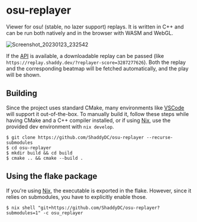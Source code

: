 # osu-replayer

Viewer for osu! (stable, no lazer support) replays.
It is written in C++ and can be run both natively and in the browser with WASM and WebGL.

![Screenshot_20230123_232542](https://user-images.githubusercontent.com/18403034/214163969-9b8fb4dd-9b5b-4a09-9660-e5304fbb6ad8.png)


If the [API](https://github.com/ShaddyDC/osu-api-proxy/) is available,
a downloadable replay can be passed (like `https://replay.shaddy.dev/?replayer-score=3287277626`).
Both the replay and the corresponding beatmap will be fetched automatically, and the play will be shown.

## Building

Since the project uses standard CMake, many environments like [VSCode](https://code.visualstudio.com/docs/cpp/cmake-linux) will support it out-of-the-box.
To manually build it, follow these steps while having CMake and a C++ compiler installed, or if using [Nix](https://nixos.org/), 
use the provided dev environment with `nix develop`.

```console
$ git clone https://github.com/ShaddyDC/osu-replayer --recurse-submodules
$ cd osu-replayer
$ mkdir build && cd build
$ cmake .. && cmake --build .
```

## Using the flake package

If you're using [Nix](https://nixos.org/), the executable is exported in the flake.
However, since it relies on submodules, you have to explicitly enable those.

```console
$ nix shell "git+https://github.com/ShaddyDC/osu-replayer?submodules=1" -c osu_replayer
```
